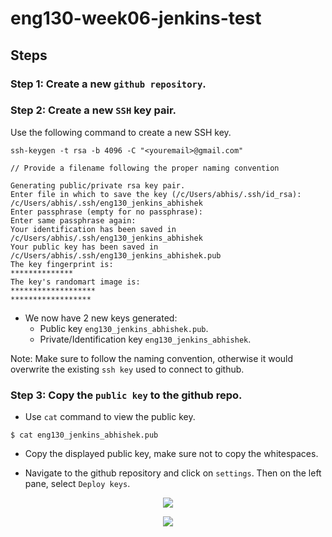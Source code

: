 # eng130-week06-jenkins-test

## Steps

### Step 1: Create a new `github repository`.

### Step 2: Create a new `SSH` key pair.

Use the following command to create a new SSH key.

```
ssh-keygen -t rsa -b 4096 -C "<youremail>@gmail.com"

// Provide a filename following the proper naming convention

Generating public/private rsa key pair.
Enter file in which to save the key (/c/Users/abhis/.ssh/id_rsa): /c/Users/abhis/.ssh/eng130_jenkins_abhishek
Enter passphrase (empty for no passphrase):
Enter same passphrase again:
Your identification has been saved in /c/Users/abhis/.ssh/eng130_jenkins_abhishek
Your public key has been saved in /c/Users/abhis/.ssh/eng130_jenkins_abhishek.pub
The key fingerprint is:
**************
The key's randomart image is:
*******************
******************
```

- We now have 2 new keys generated:
  - Public key `eng130_jenkins_abhishek.pub`. 
  - Private/Identification key `eng130_jenkins_abhishek`.

Note: Make sure to follow the naming convention, otherwise it would overwrite the existing `ssh key` used to connect to github.

### Step 3: Copy the `public key` to the github repo.

- Use `cat` command to view the public key.

```
$ cat eng130_jenkins_abhishek.pub
```

- Copy the displayed public key, make sure not to copy the whitespaces.

- Navigate to the github repository and click on `settings`. Then on the left pane, select `Deploy keys`.

<p align="center">
  <img src="https://user-images.githubusercontent.com/110366380/200579153-09540d8f-a683-4a46-a252-9b2c67e4d347.png">
</p>

<p align="center">
  <img src="https://user-images.githubusercontent.com/110366380/200578770-5a848850-5021-4462-a186-35b0c76447e7.png">
</p>


